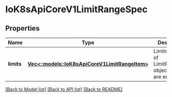 # IoK8sApiCoreV1LimitRangeSpec

## Properties
Name | Type | Description | Notes
------------ | ------------- | ------------- | -------------
**limits** | [**Vec<::models::IoK8sApiCoreV1LimitRangeItem>**](io.k8s.api.core.v1.LimitRangeItem.md) | Limits is the list of LimitRangeItem objects that are enforced. | 

[[Back to Model list]](../README.md#documentation-for-models) [[Back to API list]](../README.md#documentation-for-api-endpoints) [[Back to README]](../README.md)


